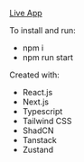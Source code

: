 [Live App](https://nba-stats-single-page.vercel.app/)

To install and run:

- npm i
- npm run start

Created with:

- React.js
- Next.js
- Typescript
- Tailwind CSS
- ShadCN
- Tanstack
- Zustand
